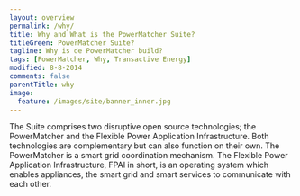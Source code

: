```yaml
---
layout: overview
permalink: /why/
title: Why and What is the PowerMatcher Suite?
titleGreen: PowerMatcher Suite?
tagline: Why is de PowerMatcher build?
tags: [PowerMatcher, Why, Transactive Energy]
modified: 8-8-2014
comments: false
parentTitle: why
image:
  feature: /images/site/banner_inner.jpg
---
```


The Suite comprises two disruptive open source technologies; the PowerMatcher and the Flexible Power Application Infrastructure. Both technologies are complementary but can also function on their own. The PowerMatcher is a smart grid coordination mechanism. The Flexible Power Application Infrastructure, FPAI in short, is an operating system which enables appliances, the smart grid and smart services to communicate with each other.
